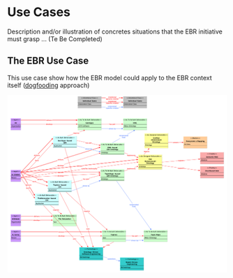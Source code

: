 Use Cases
==
Description and/or illustration of concretes situations that the EBR initiative must grasp ...
(Te Be Completed)

The EBR Use Case
-
This use case show how the EBR model could apply to the EBR context itself (<a href="https://en.wikipedia.org/wiki/Eating_your_own_dog_food">dogfooding</a> approach)

![EBR UC](https://github.com/iPlumb3r/EntangledBootstrap/blob/master/images/UC_EBR_2020-02-16.png)

